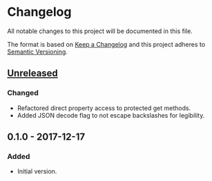 # Changelog
All notable changes to this project will be documented in this file.

The format is based on [Keep a Changelog](http://keepachangelog.com/en/1.0.0/) and this project adheres to
[Semantic Versioning](http://semver.org/spec/v2.0.0.html).

## [Unreleased]

### Changed
- Refactored direct property access to protected get methods.
- Added JSON decode flag to not escape backslashes for legibility.

## 0.1.0 - 2017-12-17

### Added
- Initial version.

[Unreleased]: https://github.com/extendsframework/extends-logger/compare/0.1.0...HEAD
